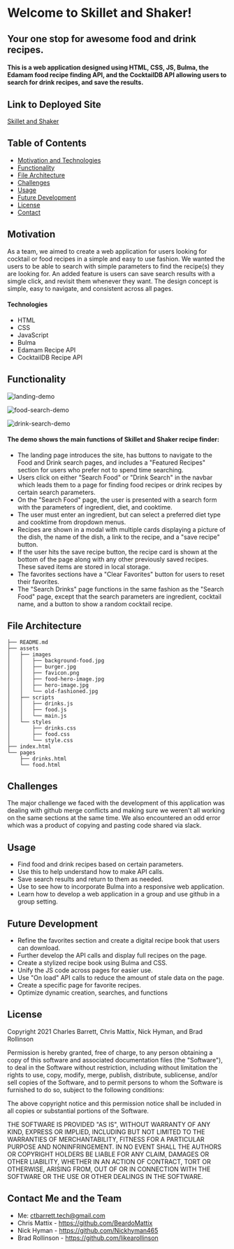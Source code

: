 # Welcome to Skillet and Shaker! 
## Your one stop for awesome food and drink recipes.
#### This is a web application designed using HTML, CSS, JS, Bulma, the Edamam food recipe finding API, and the CocktailDB API allowing users to search for drink recipes, and save the results.

## Link to Deployed Site

[Skillet and Shaker](https://likearollinson.github.io/recipe-finder/)

## Table of Contents
  * [Motivation and Technologies](#motivation)
  * [Functionality](#functionality)
  * [File Architecture](#file-architecture)
  * [Challenges](#challenges)
  * [Usage](#usage)
  * [Future Development](#future-development)
  * [License](#license)
  * [Contact](#contact-me-and-the-team)

## Motivation

As a team, we aimed to create a web application for users looking for cocktail or food recipes in a simple and easy to use fashion. We wanted the users to be able to search with simple parameters to find the recipe(s) they are looking for.  An added feature is users can save search results with a simgle click, and revisit them whenever they want. The design concept is simple, easy to navigate, and consistent across all pages.

#### Technologies
* HTML
* CSS 
* JavaScript
* Bulma
* Edamam Recipe API
* CocktailDB Recipe API

## Functionality

![landing-demo](https://user-images.githubusercontent.com/82903201/126918471-c28a7faf-e0cb-42d7-85e3-731ce9bdb95e.gif)

![food-search-demo](https://user-images.githubusercontent.com/82903201/126918472-297fd7f9-78dd-4054-bf97-826d5cadbcc3.gif)

![drink-search-demo](https://user-images.githubusercontent.com/82903201/126918473-6e669972-6cad-45ee-96f9-62901c6fe355.gif)
#### The demo shows the main functions of Skillet and Shaker recipe finder:
* The landing page introduces the site, has buttons to navigate to the Food and Drink search pages, and includes a "Featured Recipes" section for users who prefer not to spend time searching.
* Users click on either "Search Food" or "Drink Search" in the navbar which leads them to a page for finding food recipes or drink recipes by certain search parameters. 
* On the "Search Food" page, the user is presented with a search form with the parameters of ingredient, diet, and cooktime.  
* The user must enter an ingredient, but can select a preferred diet type and cooktime from dropdown menus.
* Recipes are shown in a modal with multiple cards displaying a picture of the dish, the name of the dish, a link to the recipe, and a "save recipe" button. 
* If the user hits the save recipe button, the recipe card is shown at the bottom of the page along with any other previously saved recipes. These saved items are stored in local storage.
* The favorites sections have a "Clear Favorites" button for users to reset their favorites.
* The "Search Drinks" page functions in the same fashion as the "Search Food" page, except that the search parameters are  ingredient, cocktail name, and a button to show a random cocktail recipe.

## File Architecture
```
├── README.md
├── assets
│   ├── images
│   │   ├── background-food.jpg
│   │   ├── burger.jpg
│   │   ├── favicon.png
│   │   ├── food-hero-image.jpg
│   │   ├── hero-image.jpg
│   │   └── old-fashioned.jpg
│   ├── scripts
│   │   ├── drinks.js
│   │   ├── food.js
│   │   └── main.js
│   └── styles
│       ├── drinks.css
│       ├── food.css
│       └── style.css
├── index.html
└── pages
    ├── drinks.html
    └── food.html
```
## Challenges
The major challenge we faced with the development of this application was dealing with github merge conflicts and making sure we weren't all working on the same sections at the same time. We also encountered an odd error which was a product of copying and pasting code shared via slack. 

## Usage
* Find food and drink recipes based on certain parameters. 
* Use this to help understand how to make API calls.
* Save search results and return to them as needed.
* Use to see how to incorporate Bulma into a responsive web application.
* Learn how to develop a web application in a group and use github in a group setting. 

## Future Development
* Refine the favorites section and create a digital recipe book that users can download.
* Further develop the API calls and display full recipes on the page.
* Create a stylized recipe book using Bulma and CSS.
* Unify the JS code across pages for easier use.
* Use "On load" API calls to reduce the amount of stale data on the page.
* Create a specific page for favorite recipes.
* Optimize dynamic creation, searches, and functions 

## License
Copyright 2021 Charles Barrett, Chris Mattix, Nick Hyman, and Brad Rollinson

Permission is hereby granted, free of charge, to any person obtaining a copy of this software and associated documentation files (the "Software"), to deal in the Software without restriction, including without limitation the rights to use, copy, modify, merge, publish, distribute, sublicense, and/or sell copies of the Software, and to permit persons to whom the Software is furnished to do so, subject to the following conditions:

The above copyright notice and this permission notice shall be included in all copies or substantial portions of the Software.

THE SOFTWARE IS PROVIDED "AS IS", WITHOUT WARRANTY OF ANY KIND, EXPRESS OR IMPLIED, INCLUDING BUT NOT LIMITED TO THE WARRANTIES OF MERCHANTABILITY, FITNESS FOR A PARTICULAR PURPOSE AND NONINFRINGEMENT. IN NO EVENT SHALL THE AUTHORS OR COPYRIGHT HOLDERS BE LIABLE FOR ANY CLAIM, DAMAGES OR OTHER LIABILITY, WHETHER IN AN ACTION OF CONTRACT, TORT OR OTHERWISE, ARISING FROM, OUT OF OR IN CONNECTION WITH THE SOFTWARE OR THE USE OR OTHER DEALINGS IN THE SOFTWARE.

## Contact Me and the Team
* Me: ctbarrett.tech@gmail.com
* Chris Mattix - https://github.com/BeardoMattix
* Nick Hyman - https://github.com/Nickhyman465
* Brad Rollinson - https://github.com/likearollinson